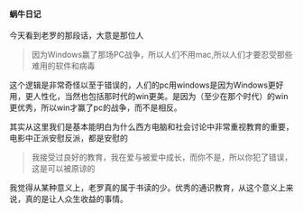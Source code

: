 #### 蜗牛日记

今天看到老罗的那段话，大意是那位人


> 因为Windows赢了那场PC战争，所以人们不用mac,所以人们才要忍受那些难用的软件和病毒


这个逻辑是非常奇怪以至于错误的，人们的pc用windows是因为Windows更好用，更人性化，当然也包括那时代的win更美。是因为（至少在那个时代）的win更优秀，所以win才赢了pc的战争，而不是相反。

其实从这里我们是基本能明白为什么西方电脑和社会讨论中非常重视教育的重要，电影中正派安慰反派，都是安慰的

> 我接受过良好的教育，我在爱与被爱中成长，而你不是，所以你犯了错误，这是可以被原谅的

我觉得从某种意义上，老罗真的属于书读的少。优秀的通识教育，从这个意义上来说，真的是让人众生收益的事情。
